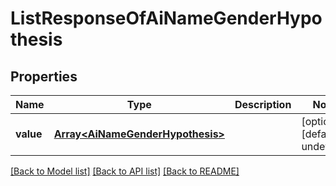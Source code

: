 # ListResponseOfAiNameGenderHypothesis

## Properties
Name | Type | Description | Notes
---- | ---- | ----------- | -----
**value** | [**Array&lt;AiNameGenderHypothesis&gt;**](AiNameGenderHypothesis.md) |  | [optional] [default to undefined]


[[Back to Model list]](README.md#documentation-for-models) [[Back to API list]](README.md#documentation-for-api-endpoints) [[Back to README]](README.md)
